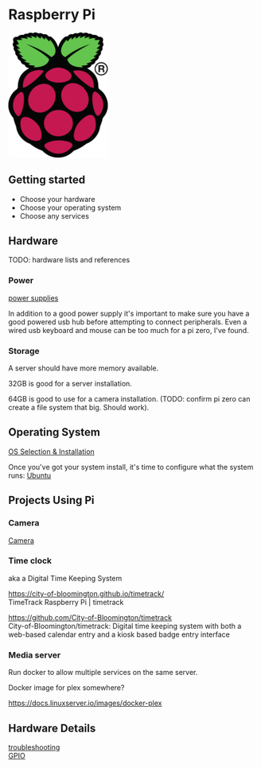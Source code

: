# Raspberry Pi

[<img src="logos/RPi-Logo-Reg-SCREEN.svg" alt="raspberry pi logo" width="200px">](logos/logos-raspberry-pi.md)


## Getting started

- Choose your hardware
- Choose your operating system
- Choose any services

## Hardware

TODO: hardware lists and references

### Power

[power supplies](power-supply.md)  

In addition to a good power supply
it's important to make sure you have a good powered usb hub before attempting to connect peripherals. Even a wired usb keyboard and mouse can be too much for a pi zero, I've found. 

### Storage 

A server should have more memory available.  

32GB is good for a server installation.  

64GB is good to use for a camera installation. (TODO: confirm pi zero can create a file system that big. Should work).  


## Operating System

[OS Selection & Installation](./os/index.md)  


Once you've got your system install, it's time to configure what the system runs: [Ubuntu](../system/linux/ubuntu.md)



## Projects Using Pi

### Camera

[Camera](./hardware/camera.md)

### Time clock

aka a Digital Time Keeping System

https://city-of-bloomington.github.io/timetrack/  
TimeTrack Raspberry Pi | timetrack  

https://github.com/City-of-Bloomington/timetrack  
City-of-Bloomington/timetrack: Digital time keeping system with both a web-based calendar entry and a kiosk based badge entry interface  

### Media server

Run docker to allow multiple services on the same server.  

Docker image for plex somewhere? 

https://docs.linuxserver.io/images/docker-plex


## Hardware Details

[troubleshooting](troubleshooting.md)  
[GPIO](./hardware/gpio.md)  

